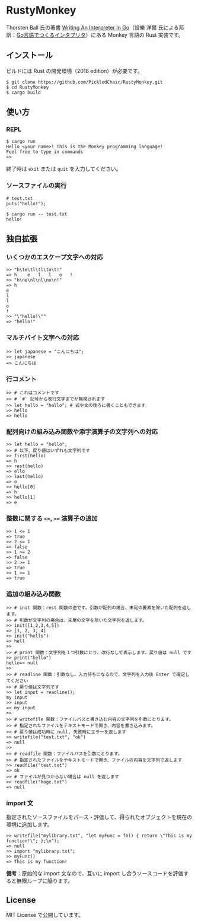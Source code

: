 # RustyMonkey

Thorsten Ball 氏の著書 [Writing An Interpreter In Go](https://interpreterbook.com/)（設樂 洋爾 氏による邦訳：[Go言語でつくるインタプリタ](https://www.oreilly.co.jp/books/9784873118222/)）にある Monkey 言語の Rust 実装です。



## インストール

ビルドには Rust の開発環境（2018 edition）が必要です。

```
$ git clone https://github.com/PickledChair/RustyMonkey.git
$ cd RustyMonkey
$ cargo build
```



## 使い方

### REPL

```
$ cargo run
Hello <your name>! This is the Monkey programming language!
Feel free to type in commands
>>
```

終了時は `exit` または `quit` を入力してください。



### ソースファイルの実行

```
# test.txt
puts("hello!");
```



```
$ cargo run -- test.txt
hello!
```



## 独自拡張

### いくつかのエスケープ文字への対応

```
>> "h\te\tl\tl\to\t!"
=> h	e	l	l	o	!
>> "h\ne\nl\nl\no\n!"
=> h
e
l
l
o
!
>> "\"hello!\""
=> "hello!"
```



### マルチバイト文字への対応

```
>> let japanese = "こんにちは";
>> japanese
=> こんにちは
```



### 行コメント

```
>> # これはコメントです
>> # `#` 記号から改行文字までが無視されます
>> let hello = "hello"; # 式や文の後ろに書くこともできます
>> hello
=> hello
```



### 配列向けの組み込み関数や添字演算子の文字列への対応

```
>> let hello = "hello";
>> # 以下、戻り値はいずれも文字列です
>> first(hello)
=> h
>> rest(hello)
=> ello
>> last(hello)
=> o
>> hello[0]
=> h
>> hello[1]
=> e
```



### 整数に関する `<=`, `>=` 演算子の追加

```
>> 1 <= 1
=> true
>> 2 <= 1
=> false
>> 1 >= 2
=> false
>> 2 >= 1
=> true
>> 1 >= 1
=> true
```



### 追加の組み込み関数

```
>> # init 関数：rest 関数の逆です。引数が配列の場合、末尾の要素を除いた配列を返します。
>> # 引数が文字列の場合は、末尾の文字を除いた文字列を返します。
>> init([1,2,3,4,5])
=> [1, 2, 3, 4]
>> init("hello")
=> hell
>>
>> # print 関数：文字列を１つ引数にとり、改行なしで表示します。戻り値は null です
>> print("hello")
hello=> null
>>
>> # readline 関数：引数なし。入力待ちになるので、文字列を入力後 Enter で確定してください
>> # 戻り値は文字列です
>> let input = readline();
my input
>> input
=> my input
>>
>> # writefile 関数：ファイルパスと書き込む内容の文字列を引数にとります。
>> # 指定されたファイルをテキストモードで開き、内容を書き込みます。
>> # 戻り値は成功時に null, 失敗時にエラーを返します
>> writefile("test.txt", "ok")
=> null
>>
>> # readfile 関数：ファイルパスを引数にとります。
>> # 指定されたファイルをテキストモードで開き、ファイルの内容を文字列で返します
>> readfile("test.txt")
=> ok
>> # ファイルが見つからない場合は null を返します
>> readfile("hoge.txt")
=> null
```



### import 文

指定されたソースファイルをパース・評価して、得られたオブジェクトを現在の環境に追加します。

```
>> writefile("mylibrary.txt", "let myFunc = fn() { return \"This is my function!\"; };\n");
=> null
>> import "mylibrary.txt";
>> myFunc()
=> This is my function!
```

**備考**：原始的な import 文なので、互いに import し合うソースコードを評価すると無限ループに陥ります。



## License

MIT License で公開しています。